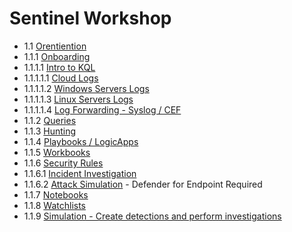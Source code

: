 # Sentinel Workshop
- 1.1 [Orentiention](orientation.md)
- 1.1.1 [Onboarding](Instructions/Labs/LAB_AK_05_Lab1_Ex1_Deploy_Sentinel.md)
- 1.1.1.1 [Intro to KQL](Instructions/Labs/LAB_AK_04_Lab1_Ex1_KQL.md)
- 1.1.1.1.1 [Cloud Logs](Instructions/Labs/LAB_AK_06_Lab1_Ex1_Connect_Services.md)
- 1.1.1.1.2 [Windows Servers Logs](Instructions/Labs/LAB_AK_06_Lab1_Ex2_Connect_Windows.md)
- 1.1.1.1.3 [Linux Servers Logs](Instructions/Labs/LAB_AK_06_Lab1_Ex3_Connect_Linux.md)
- 1.1.1.1.4 [Log Forwarding - Syslog / CEF](VTD_Demos/syslog-forwarding.md)
- 1.1.2 [Queries](VTD_Demos/03-create-queries-for-azure-sentinel-using-kql.md)
- 1.1.3 [Hunting](VTD_Demos/06-perform-threat-hunting-azure-sentinel.md)
- 1.1.4 [Playbooks / LogicApps](Instructions/Labs/LAB_AK_07_Lab1_Ex2_Playbook.md)
- 1.1.5 [Workbooks](Instructions/Labs/LAB_AK_07_Lab1_Ex8_Workbooks.md)
- 1.1.6 [Security Rules](Instructions/Labs/LAB_AK_07_Lab1_Ex1_Security_Rule.md)
- 1.1.6.1 [Incident Investigation](Instructions/Labs/LAB_AK_07_Lab1_Ex7_Investigate.md)
- 1.1.6.2 [Attack Simulation](Instructions/Labs/LAB_AK_07_Lab1_Ex5_Perform_Attacks.md) - Defender for Endpoint Required
- 1.1.7 [Notebooks](Instructions/Labs/LAB_AK_08_Lab1_Ex2_Notebooks.md)
- 1.1.8 [Watchlists](VTD_Demos/04-configure-your-azure-sentinel-environment.md)
- 1.1.9 [Simulation - Create detections and perform investigations](VTD_Demos/05-create-detections-perform-investigations-azure-sentinel.md)
